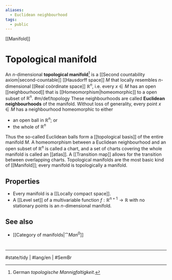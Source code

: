 ```yaml
---
aliases:
  - Euclidean neighbourhood
tags:
  - public
---
```

[[Manifold]]
# Topological manifold

An $n$-dimensional **topological manifold**[^de] is a [[Second countability axiom|second-countable]] [[Hausdorff space]] $M$ that locally resembles $n$-dimensional [[Real coördinate space]] $\mathbb{R}^n$,
i.e. every $x \in M$ has an open [[neighbourhood]] that is [[Homeomorphism|homeomorphic]] to a open subset of $\mathbb{R}^n$. #m/def/topology
These neighbourhoods are called **Euclidean neighbourhoods** of the manifold.
Without loss of generality, every point $x \in M$ has a neighbourhood homeomorphic to either

- an open ball in $\mathbb{R}^n$; or
- the whole of $\mathbb{R}^n$

Thus the so-called Euclidean balls form a [[topological basis]] of the entire manifold $M$.
A homeomorphism between a Euclidean neighbourhood and an open subset of $\mathbb{R}^n$ is called a chart, and a set of charts covering the whole manifold is called an [[atlas]].
A [[Transition map]] allows for the transition between overlapping charts.
Topological manifolds are the most basic kind of [[Manifold]];
every manifold is topologically a manifold.

[^de]: German _topologische Mannigfaltigkeit_.

## Properties

- Every manifold is a [[Locally compact space]].
- A [[Level set]] of a multivariable function $f : \mathbb{R}^{n+1} \to \mathbb{R}$ with no stationary points is an $n$-dimensional manifold.

## See also

- [[Category of manifolds|$\cat{Man}^0$]]

#
---
#state/tidy | #lang/en | #SemBr
